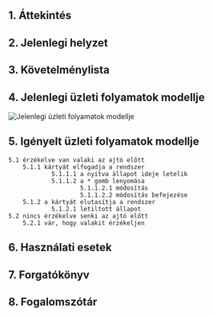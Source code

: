 ## 1. Áttekintés


## 2. Jelenlegi helyzet


## 3. Követelménylista


## 4. Jelenlegi üzleti folyamatok modellje

![Jelenlegi üzleti folyamatok modellje](../img/model.png)

## 5. Igényelt üzleti folyamatok modellje
    5.1 érzékelve van valaki az ajtó előtt
        5.1.1 kártyát elfogadja a rendszer
                5.1.1.1 a nyitva állapot ideje letelik
                5.1.1.2 a * gomb lenyomása
                        5.1.1.2.1 módosítás
                        5.1.1.2.2 módosítás befejezése
        5.1.2 a kártyát elutasítja a rendszer
                5.1.2.1 letiltott állapot
    5.2 nincs érzékelve senki az ajtó előtt
        5.2.1 vár, hogy valakit érzékeljen
    
## 6. Használati esetek


## 7. Forgatókönyv



## 8. Fogalomszótár
